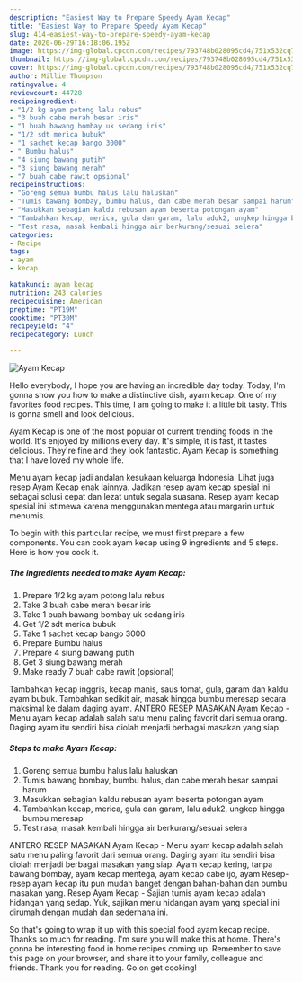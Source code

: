 ```yaml
---
description: "Easiest Way to Prepare Speedy Ayam Kecap"
title: "Easiest Way to Prepare Speedy Ayam Kecap"
slug: 414-easiest-way-to-prepare-speedy-ayam-kecap
date: 2020-06-29T16:18:06.195Z
image: https://img-global.cpcdn.com/recipes/793748b028095cd4/751x532cq70/ayam-kecap-foto-resep-utama.jpg
thumbnail: https://img-global.cpcdn.com/recipes/793748b028095cd4/751x532cq70/ayam-kecap-foto-resep-utama.jpg
cover: https://img-global.cpcdn.com/recipes/793748b028095cd4/751x532cq70/ayam-kecap-foto-resep-utama.jpg
author: Millie Thompson
ratingvalue: 4
reviewcount: 44728
recipeingredient:
- "1/2 kg ayam potong lalu rebus"
- "3 buah cabe merah besar iris"
- "1 buah bawang bombay uk sedang iris"
- "1/2 sdt merica bubuk"
- "1 sachet kecap bango 3000"
- " Bumbu halus"
- "4 siung bawang putih"
- "3 siung bawang merah"
- "7 buah cabe rawit opsional"
recipeinstructions:
- "Goreng semua bumbu halus lalu haluskan"
- "Tumis bawang bombay, bumbu halus, dan cabe merah besar sampai harum"
- "Masukkan sebagian kaldu rebusan ayam beserta potongan ayam"
- "Tambahkan kecap, merica, gula dan garam, lalu aduk2, ungkep hingga bumbu meresap"
- "Test rasa, masak kembali hingga air berkurang/sesuai selera"
categories:
- Recipe
tags:
- ayam
- kecap

katakunci: ayam kecap 
nutrition: 243 calories
recipecuisine: American
preptime: "PT19M"
cooktime: "PT30M"
recipeyield: "4"
recipecategory: Lunch

---
```



![Ayam Kecap](https://img-global.cpcdn.com/recipes/793748b028095cd4/751x532cq70/ayam-kecap-foto-resep-utama.jpg)

Hello everybody, I hope you are having an incredible day today. Today, I'm gonna show you how to make a distinctive dish, ayam kecap. One of my favorites food recipes. This time, I am going to make it a little bit tasty. This is gonna smell and look delicious.

Ayam Kecap is one of the most popular of current trending foods in the world. It's enjoyed by millions every day. It's simple, it is fast, it tastes delicious. They're fine and they look fantastic. Ayam Kecap is something that I have loved my whole life.

Menu ayam kecap jadi andalan kesukaan keluarga Indonesia. Lihat juga resep Ayam Kecap enak lainnya. Jadikan resep ayam kecap spesial ini sebagai solusi cepat dan lezat untuk segala suasana. Resep ayam kecap spesial ini istimewa karena menggunakan mentega atau margarin untuk menumis.


To begin with this particular recipe, we must first prepare a few components. You can cook ayam kecap using 9 ingredients and 5 steps. Here is how you cook it.

<!--inarticleads1-->

##### The ingredients needed to make Ayam Kecap:

1. Prepare 1/2 kg ayam potong lalu rebus
1. Take 3 buah cabe merah besar iris
1. Take 1 buah bawang bombay uk sedang iris
1. Get 1/2 sdt merica bubuk
1. Take 1 sachet kecap bango 3000
1. Prepare  Bumbu halus
1. Prepare 4 siung bawang putih
1. Get 3 siung bawang merah
1. Make ready 7 buah cabe rawit (opsional)


Tambahkan kecap inggris, kecap manis, saus tomat, gula, garam dan kaldu ayam bubuk. Tambahkan sedikit air, masak hingga bumbu meresap secara maksimal ke dalam daging ayam. ANTERO RESEP MASAKAN Ayam Kecap - Menu ayam kecap adalah salah satu menu paling favorit dari semua orang. Daging ayam itu sendiri bisa diolah menjadi berbagai masakan yang siap. 

<!--inarticleads2-->

##### Steps to make Ayam Kecap:

1. Goreng semua bumbu halus lalu haluskan
1. Tumis bawang bombay, bumbu halus, dan cabe merah besar sampai harum
1. Masukkan sebagian kaldu rebusan ayam beserta potongan ayam
1. Tambahkan kecap, merica, gula dan garam, lalu aduk2, ungkep hingga bumbu meresap
1. Test rasa, masak kembali hingga air berkurang/sesuai selera


ANTERO RESEP MASAKAN Ayam Kecap - Menu ayam kecap adalah salah satu menu paling favorit dari semua orang. Daging ayam itu sendiri bisa diolah menjadi berbagai masakan yang siap. Ayam kecap kering, tanpa bawang bombay, ayam kecap mentega, ayam kecap cabe ijo, ayam Resep-resep ayam kecap itu pun mudah banget dengan bahan-bahan dan bumbu masakan yang. Resep Ayam Kecap - Sajian tumis ayam kecap adalah hidangan yang sedap. Yuk, sajikan menu hidangan ayam yang special ini dirumah dengan mudah dan sederhana ini. 

So that's going to wrap it up with this special food ayam kecap recipe. Thanks so much for reading. I'm sure you will make this at home. There's gonna be interesting food in home recipes coming up. Remember to save this page on your browser, and share it to your family, colleague and friends. Thank you for reading. Go on get cooking!
